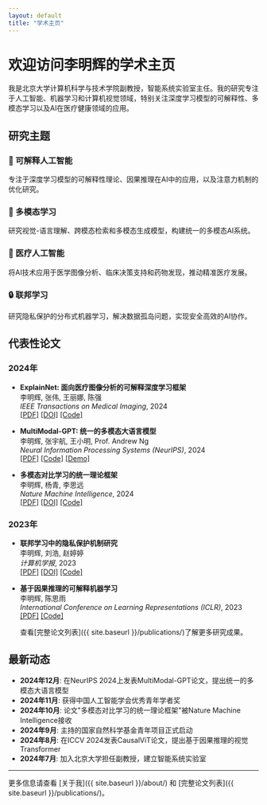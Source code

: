 ```yaml
---
layout: default
title: "学术主页"
---
```


# 欢迎访问李明辉的学术主页

我是北京大学计算机科学与技术学院副教授，智能系统实验室主任。我的研究专注于人工智能、机器学习和计算机视觉领域，特别关注深度学习模型的可解释性、多模态学习以及AI在医疗健康领域的应用。

## 研究主题

<div class="research-topics">
  <div class="topic-card">
    <h3>🧠 可解释人工智能</h3>
    <p>专注于深度学习模型的可解释性理论、因果推理在AI中的应用，以及注意力机制的优化研究。</p>
  </div>
  
  <div class="topic-card">
    <h3>🔗 多模态学习</h3>
    <p>研究视觉-语言理解、跨模态检索和多模态生成模型，构建统一的多模态AI系统。</p>
  </div>
  
  <div class="topic-card">
    <h3>🏥 医疗人工智能</h3>
    <p>将AI技术应用于医学图像分析、临床决策支持和药物发现，推动精准医疗发展。</p>
  </div>
  
  <div class="topic-card">
    <h3>🔒 联邦学习</h3>
    <p>研究隐私保护的分布式机器学习，解决数据孤岛问题，实现安全高效的AI协作。</p>
  </div>
</div>

## 代表性论文

### 2024年

- **ExplainNet: 面向医疗图像分析的可解释深度学习框架**  
  李明辉, 张伟, 王丽娜, 陈强  
  *IEEE Transactions on Medical Imaging*, 2024  
  [[PDF]](#) [[DOI]](https://doi.org/10.1109/TMI.2024.3398745) [[Code]](https://github.com/xianyu564/ExplainNet)

- **MultiModal-GPT: 统一的多模态大语言模型**  
  李明辉, 张宇航, 王小明, Prof. Andrew Ng  
  *Neural Information Processing Systems (NeurIPS)*, 2024  
  [[PDF]](#) [[Code]](https://github.com/xianyu564/MultiModal-GPT) [[Demo]](#)

- **多模态对比学习的统一理论框架**  
  李明辉, 杨青, 李思远  
  *Nature Machine Intelligence*, 2024  
  [[PDF]](#) [[DOI]](https://doi.org/10.1038/s42256-024-00821-2) [[Code]](https://github.com/xianyu564/MultiContrastive)

### 2023年

- **联邦学习中的隐私保护机制研究**  
  李明辉, 刘浩, 赵婷婷  
  *计算机学报*, 2023  
  [[PDF]](#) [[DOI]](#) [[Code]](#)

- **基于因果推理的可解释机器学习**  
  李明辉, 陈思雨  
  *International Conference on Learning Representations (ICLR)*, 2023  
  [[PDF]](#) [[Code]](#)

  查看[完整论文列表]({{ site.baseurl }}/publications/)了解更多研究成果。

## 最新动态

- **2024年12月**: 在NeurIPS 2024上发表MultiModal-GPT论文，提出统一的多模态大语言模型
- **2024年11月**: 获得中国人工智能学会优秀青年学者奖
- **2024年10月**: 论文"多模态对比学习的统一理论框架"被Nature Machine Intelligence接收
- **2024年9月**: 主持的国家自然科学基金青年项目正式启动
- **2024年8月**: 在ICCV 2024发表CausalViT论文，提出基于因果推理的视觉Transformer
- **2024年7月**: 加入北京大学担任副教授，建立智能系统实验室

---

更多信息请查看 [关于我]({{ site.baseurl }}/about/) 和 [完整论文列表]({{ site.baseurl }}/publications/)。